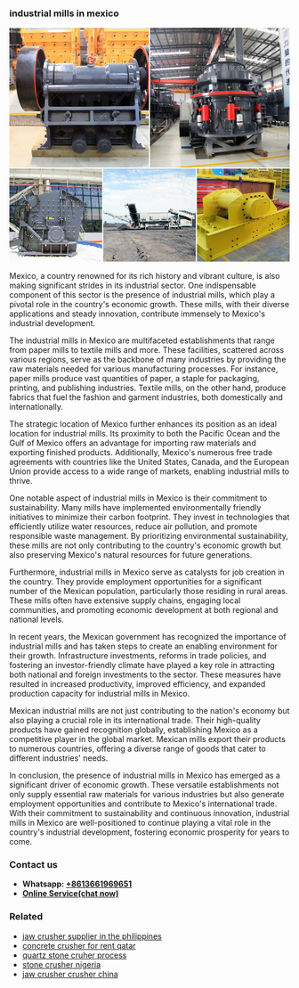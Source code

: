 <h3>industrial mills in mexico</h3><img src='1708663237.jpg' alt=''><p>Mexico, a country renowned for its rich history and vibrant culture, is also making significant strides in its industrial sector. One indispensable component of this sector is the presence of industrial mills, which play a pivotal role in the country's economic growth. These mills, with their diverse applications and steady innovation, contribute immensely to Mexico's industrial development.</p><p>The industrial mills in Mexico are multifaceted establishments that range from paper mills to textile mills and more. These facilities, scattered across various regions, serve as the backbone of many industries by providing the raw materials needed for various manufacturing processes. For instance, paper mills produce vast quantities of paper, a staple for packaging, printing, and publishing industries. Textile mills, on the other hand, produce fabrics that fuel the fashion and garment industries, both domestically and internationally.</p><p>The strategic location of Mexico further enhances its position as an ideal location for industrial mills. Its proximity to both the Pacific Ocean and the Gulf of Mexico offers an advantage for importing raw materials and exporting finished products. Additionally, Mexico's numerous free trade agreements with countries like the United States, Canada, and the European Union provide access to a wide range of markets, enabling industrial mills to thrive.</p><p>One notable aspect of industrial mills in Mexico is their commitment to sustainability. Many mills have implemented environmentally friendly initiatives to minimize their carbon footprint. They invest in technologies that efficiently utilize water resources, reduce air pollution, and promote responsible waste management. By prioritizing environmental sustainability, these mills are not only contributing to the country's economic growth but also preserving Mexico's natural resources for future generations.</p><p>Furthermore, industrial mills in Mexico serve as catalysts for job creation in the country. They provide employment opportunities for a significant number of the Mexican population, particularly those residing in rural areas. These mills often have extensive supply chains, engaging local communities, and promoting economic development at both regional and national levels.</p><p>In recent years, the Mexican government has recognized the importance of industrial mills and has taken steps to create an enabling environment for their growth. Infrastructure investments, reforms in trade policies, and fostering an investor-friendly climate have played a key role in attracting both national and foreign investments to the sector. These measures have resulted in increased productivity, improved efficiency, and expanded production capacity for industrial mills in Mexico.</p><p>Mexican industrial mills are not just contributing to the nation's economy but also playing a crucial role in its international trade. Their high-quality products have gained recognition globally, establishing Mexico as a competitive player in the global market. Mexican mills export their products to numerous countries, offering a diverse range of goods that cater to different industries' needs.</p><p>In conclusion, the presence of industrial mills in Mexico has emerged as a significant driver of economic growth. These versatile establishments not only supply essential raw materials for various industries but also generate employment opportunities and contribute to Mexico's international trade. With their commitment to sustainability and continuous innovation, industrial mills in Mexico are well-positioned to continue playing a vital role in the country's industrial development, fostering economic prosperity for years to come.</p><h3>Contact us</h3><ul><li><strong>Whatsapp:&nbsp;<a href="https://wa.me/8613661969651">+8613661969651</a></strong></li><li><a href="https://swt.shibang-china.com/?git&amp;zhl&amp;industrial mills in mexico"><strong>Online Service(chat now)</strong></a></li></ul><h3>Related</h3><ul><li><a href='jaw crusher supplier in the philippines.md'>jaw crusher supplier in the philippines</a></li><li><a href='concrete crusher for rent qatar.md'>concrete crusher for rent qatar</a></li><li><a href='quartz stone cruher process.md'>quartz stone cruher process</a></li><li><a href='stone crusher nigeria.md'>stone crusher nigeria</a></li><li><a href='jaw crusher crusher china.md'>jaw crusher crusher china</a></li></ul>